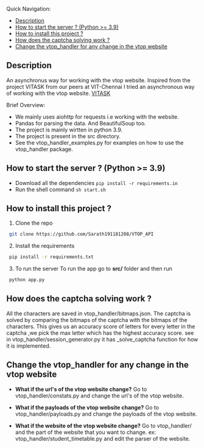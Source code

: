 Quick Navigation:

- [Description](#description)
- [How to start the server ? (Python \>= 3.9)](#how-to-start-the-server--python--39)
- [How to install this project ?](#how-to-install-this-project-)
- [How does the captcha solving work ?](#how-does-the-captcha-solving-work-)
- [Change the vtop\_handler for any change in the vtop website](#change-the-vtop_handler-for-any-change-in-the-vtop-website)

## Description

An asynchronus way for working with the vtop website.
Inspired from the project VITASK from our peers at VIT-Chennai I tried an asynchronous way of working with the vtop website.
[VITASK](https://github.com/Codebotics/VITask)

Brief Overview:

- We mainly uses aiohttp for requests i.e working with the website.
- Pandas for parsing the data. And BeautifulSoup too.
- The project is mainly wirtten in python 3.9.
- The project is present in the src directory.
- See the vtop_handler_examples.py for examples on how to use the vtop_handler package.

## How to start the server ? (Python >= 3.9)
- Download all the dependencies `pip install -r requirements.in`
- Run the shell command `sh start.sh`

## How to install this project ?

1. Clone the repo

```bash
 git clone https://github.com/Sarath191181208/VTOP_API
```

2. Install the requirements

```bash
 pip install -r requirements.txt
```

3. To run the server
   To run the app go to **src/** folder and then run

```bash
 python app.py
```

## How does the captcha solving work ?

All the characters are saved in vtop_handler/bitmaps.json. The captcha is solved by comparing the bitmaps of the captcha with the bitmaps of the characters. This gives us an accuracy score of letters for every letter in the captcha ,we pick the max letter which has the highest accuracy score.
see in vtop_handler/session_generator.py it has \_solve_captcha function for how it is implemented.

## Change the vtop_handler for any change in the vtop website

- **What if the url's of the vtop website change?**
  Go to vtop_handler/constats.py and change the url's of the vtop website.

- **What if the payloads of the vtop website change?**
  Go to vtop_handler/payloads.py and change the payloads of the vtop website.

- **What if the website of the vtop website change?**
  Go to vtop_handler/ and the part of the website that you want to change. ex: vtop_handler/student_timetable.py and edit the parser of the website.
